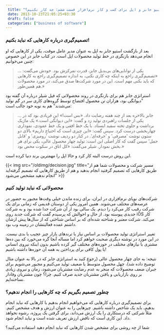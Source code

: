 ```yaml
---
 title: "درس‌هایی از استیو جابز و اپل برای کسب و کار نرم‌افزار قسمت ششم: چه کار نکنیم؟" 
 date: 2013-10-23T21:05:25+03:30
 draft: false 
 categories: ["business of software"]
---
```




### تصمیم‌گیری درباره کارهایی که نباید بکنیم!



بعد از بازگشت استیو جابز به اپل به عنوان مدیر عامل موقت، یکی از کارهایی که او انجام می‌دهد بازنگری در خط تولید محصولات اپل است. در کتاب جابز در این خصوص چنین می‌خوانیم:



>... یکی از توانایی‌های بی‌بدیل جابز، قدرت تمرکزش بود. خودش می‌گفت: «تصمیم‌گیری راجع به اینکه چه کاری نکنی، به اندازه تصمیم‌گیری راجع به کارهایی که باید بکنی مهم است. این در مورد شرکت‌ها صدق می‌کند، در مورد محصولات هم همین‌طور.»



استراتژی جابز هم برای بازنگری در روند محصولاتی که فیل شیلر درباره آن گفته بود "دیوانگی بود، هزاران تن محصول افتضاح توسط گروه‌های کاری سر در گم تولید می‌شدند" هم به نوبه خود جالب است:



> ... جابز بالاخره بعد از چند هفته رضایت داد. «بس است!» این فریادی بود که در یکی از جلسات راهبردی تولید زد و گفت: «این دیوانگی است.» یک ماژیک برداشت و جلوی تخته سفید ایستاد. با یک خط افقی و یک خط عمودی، نموداری چهاربخشی درست کرد. سپس گفت: «این چیزی است که احتیاج داریم» بالای دو ستون نوشت 'مصرفی' و 'حرفه‌ای'. در کنار دو ردیف نوشت 'رومیزی' و 'قابل حمل' سپس گفت که کار اصلی این است: تولید چهار محصول عالی، یکی برای هر بخش نمودار. شیلر می‌گفت: «کل اتاق در سکوت محض بود.»



این روش درست البته کار کرد و حالا اپل را مهمترین برند دنیا کرده است.


{{< img src="/oldimg/decision.jpg" title="مسیر شرکت و محصولات شما هم از طریق کارهایی که تصمیم گرفتید انجام بدهید و هم از طریق کارهایی که تصمیم گرفته‌اید انجام ندهید مشخص می‌شود" >}}





### محصولاتی که نباید تولید کنیم



شرکت‌های نوپای نرم‌افزاری در ایران، برای زنده ماندن خیلی وقت‌ها مجبور به حضور در عرصه‌های مختلف می‌شوند. همین امروز یکی از دوستان قدیمی که زمانی برای یک شرکت رقیب کار می‌کرد را دیدم. یک سالی بود از آن شرکت جدا شده بود و به شرکت جدیدی پیوسته بود. از حال و احوالش که پرسیدم گفت که شرکت جدید روی iOS کار می‌کند. شرکت معتبر و شناخته شده‌ای که بر اساس شناختی که از سال‌ها پیش ازشان داشتم عمده فعالیتشان در زمینه وب بود.



تغییر استراتژی تولید محصولات بر اساس نیاز یا ترندهای بازار چیز عجیب یا بدی نیست. در این مورد در نوشته دیگری صحبت خواهم کرد اما مساله آنجا گره می‌خورد که بین ده‌ها مشتری با نیازهای مختلف در حوزه‌های مختلف گیر کرده باشیم بدون اینکه نیروی انسانی یا پول کافی برای پرداختن به همه آن حوزه‌ها داشته باشیم!



نتیجه: به جای چهار محصول عالی (رجوع کنید به استراتژی جابز که در بالا به عنوان مثال توضیح داده شد)، چهل محصول متوسط یا ضعیف تولید می‌کنیم و مجبور می‌شویم برای جبران ضعف محصولات که منجر به عدم رضایت مشتریان می‌شود، زمان و نیروی زیادی بر روی بازاریابی و یافتن مشتریان جدید صرف کنیم. چرا؟ چون مشتریان وفادار نساخته‌ایم.



### چطور تصمیم بگیریم که چه کارهایی را انجام ندهیم؟



برای تصمیم‌گیری درباره کارهایی که می‌خواهیم انجام بدهیم یا کارهایی که نباید انجام بدهیم، باید یک شاخص داشته باشیم. چیزهایی را به عنوان ارزش و هدف مشخص کنیم. مثلاً شرکتی که درستکاری را یک ارزش می‌داند، برای گرفتن یک پروژه، رشوه نخواهد داد. این کاری است که ناقض ارزش تعریف شده است و نباید انجام شود.



شما از چه روشی برای مشخص شدن کارهایی که نباید انجام دهید استفاده می‌کنید؟

